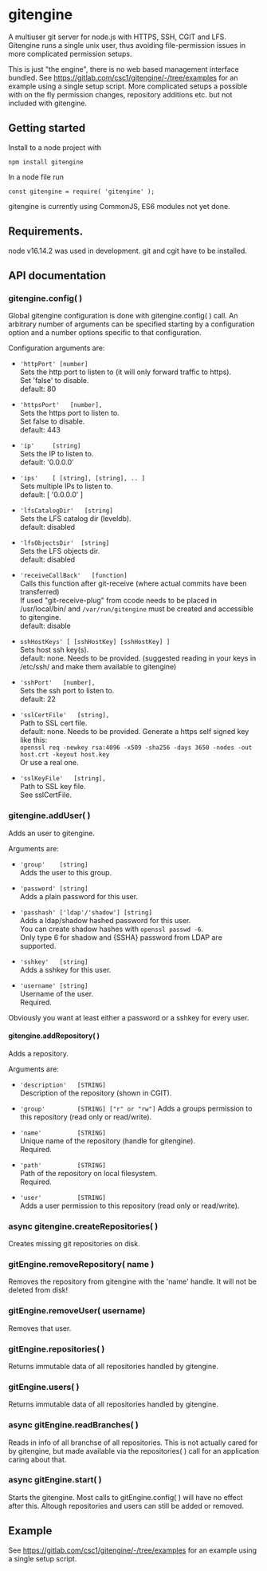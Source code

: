 # gitengine

A multiuser git server for node.js with HTTPS, SSH, CGIT and LFS.
Gitengine runs a single unix user, thus avoiding file-permission issues in more complicated permission setups.

This is just "the engine", there is no web based management interface bundled.
See https://gitlab.com/csc1/gitengine/-/tree/examples for an example using a single setup script.
More complicated setups a possible with on the fly permission changes, repository additions etc. but not included with gitengine.

## Getting started

Install to a node project with
```
npm install gitengine
```

In a node file run
```
const gitengine = require( 'gitengine' );
```
gitengine is currently using CommonJS, ES6 modules not yet done.

## Requirements.

node v16.14.2 was used in development.
git and cgit have to be installed.

## API documentation

### gitengine.config( )

Global gitengine configuration is done with gitengine.config( ) call.
An arbitrary number of arguments can be specified starting by a configuration option and a number options specific to that configuration.

Configuration arguments are:

- ```'httpPort' [number]```  
Sets the http port to listen to (it will only forward traffic to https).  
Set 'false' to disable.  
default: 80

- ```'httpsPort'   [number],```   
Sets the https port to listen to.  
Set false to disable.  
default: 443

- ```'ip'     [string]```  
Sets the IP to listen to.  
default: '0.0.0.0'  

- ```'ips'    [ [string], [string], .. ]```  
Sets multiple IPs to listen to.  
default: [ '0.0.0.0' ]  

- ```'lfsCatalogDir'   [string]```  
Sets the LFS catalog dir (leveldb).  
default: disabled

- ```'lfsObjectsDir'  [string]```  
Sets the LFS objects dir.  
default: disabled

- ```'receiveCallBack'   [function]```  
Calls this function after git-receive (where actual commits have been transferred)  
If used "git-receive-plug" from ccode needs to be placed in /usr/local/bin/ and
```/var/run/gitengine``` must be created and accessible to gitengine.  
default: disable

- ```sshHostKeys' [ [sshHostKey] [sshHostKey] ]```  
Sets host ssh key(s).  
default: none. Needs to be provided. (suggested reading in your keys in /etc/ssh/ and make them available to gitengine)

- ```'sshPort'   [number],```  
Sets the ssh port to listen to.  
default: 22

- ```'sslCertFile'   [string],```  
Path to SSL cert file.  
default: none. Needs to be provided. 
Generate a https self signed key like this:  
```openssl req -newkey rsa:4096 -x509 -sha256 -days 3650 -nodes -out host.crt -keyout host.key```  
Or use a real one.

- ```'sslKeyFile'   [string],```  
Path to SSL key file.  
See sslCertFile.

### gitengine.addUser( )

Adds an user to gitengine.

Arguments are:

- ```'group'    [string]```  
Adds the user to this group.

- ```'password' [string]```  
Adds a plain password for this user.

- ```'passhash' ['ldap'/'shadow'] [string]```  
Adds a ldap/shadow hashed password for this user.  
You can create shadow hashes with ```openssl passwd -6```.  
Only type 6 for shadow and {SSHA} password from LDAP are supported.

- ```'sshkey'   [string]```  
Adds a sshkey for this user.

- ```'username' [string]```  
Username of the user.  
Required.

Obviously you want at least either a password or a sshkey for every user.

#### gitengine.addRepository( )

Adds a repository.

Arguments are:

- ```'description'   [STRING]```  
Description of the repository (shown in CGIT).

- ```'group'         [STRING] ["r" or "rw"]``` 
Adds a groups permission to this repository (read only or read/write).

- ```'name'          [STRING]```  
Unique name of the repository (handle for gitengine).  
Required.

- ```'path'          [STRING]```  
Path of the repository on local filesystem.  
Required.

- ```'user'          [STRING]```  
Adds a user permission to this repository (read only or read/write).

### async gitengine.createRepositories( )

Creates missing git repositories on disk.

### gitEngine.removeRepository( name )

Removes the repository from gitengine with the 'name' handle.
It will not be deleted from disk!

### gitEngine.removeUser( username)

Removes that user.

### gitEngine.repositories( )

Returns immutable data of all repositories handled by gitengine.

### gitEngine.users( )

Returns immutable data of all repositories handled by gitengine.

### async gitEngine.readBranches( )

Reads in info of all branchse of all repositories.
This is not actually cared for by gitengine, but made available via the repositories( ) call
for an application caring about that.

### async gitEngine.start( )

Starts the gitengine. Most calls to gitEngine.config( ) will have no effect after this.
Altough repositories and users can still be added or removed.

## Example

See https://gitlab.com/csc1/gitengine/-/tree/examples for an example using a single setup script.
